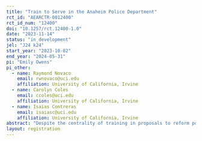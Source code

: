 ```yaml
---
title: "Train to Serve in the Anaheim Police Department"
rct_id: "AEARCTR-0012400"
rct_id_num: "12400"
doi: "10.1257/rct.12400-1.0"
date: "2023-11-14"
status: "in_development"
jel: "J24 k24"
start_year: "2023-10-02"
end_year: "2024-05-31"
pi: "Emily Owens"
pi_other:
  - name: Raymond Novaco
    email: rwnovaco@uci.edu
    affiliation: University of California, Irvine
  - name: Carolyn Coles
    email: ccoles@uci.edu
    affiliation: University of California, Irvine
  - name: Isaias Contreras
    email: isaiasc@uci.edu
    affiliation: University of California, Irvine
abstract: "Despite the centrality of training in proposals to reform policing, credible causal evidence on how police training impacts police behavior in the field is limited. We will evaluate a 40 hour classroom training program developed by the Anaheim Police Department (APD), which is intended to promote officer wellness and procedurally-just decision making. Officer volunteers were randomly assigned to a treated or waitlisted-control condition, with the treated group being assigned to a week long course lead by an experienced local police trainer. We evaluate this training through surveys of treated and control officers, surveys of adult Anaheim residents, as well as administrative data on police actions in the field."
layout: registration
---
```


